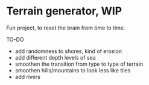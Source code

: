 # Terrain generator, WIP

Fun project, to reset the brain from time to time.

TO-DO

* add randomness to shores, kind of erosion
* add different depth levels of sea
* smoothen the transition from type to type of terrain
* smoothen hills/mountains to look less like tiles
* add rivers

